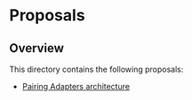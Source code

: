 # Proposals

## Overview

This directory contains the following proposals:

- [Pairing Adapters architecture](./pairing-adapters/pairing-application-instance-with-compass.md)
